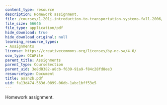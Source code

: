 ```yaml
---
content_type: resource
description: Homework assignment.
file: /courses/1-201j-introduction-to-transportation-systems-fall-2006/fa13d474563d089906db1abc1bff53e5_assn2b.pdf
file_size: 66646
file_type: application/pdf
hide_download: true
hide_download_original: null
learning_resource_types:
- Assignments
license: https://creativecommons.org/licenses/by-nc-sa/4.0/
ocw_type: OCWFile
parent_title: Assignments
parent_type: CourseSection
parent_uid: 3e8d8382-a8cb-f639-91a9-f84c28fd8ee3
resourcetype: Document
title: assn2b.pdf
uid: fa13d474-563d-0899-06db-1abc1bff53e5
---
```

Homework assignment.